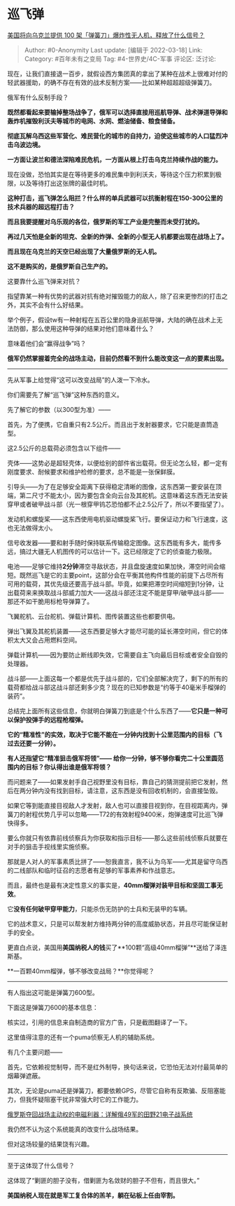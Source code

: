 # 巡飞弹
[美国将向乌克兰提供 100 架「弹簧刀」爆炸性无人机，释放了什么信号？](https://www.zhihu.com/question/522425165/answer/2393583877)

> Author: #0-Anonymity
> Last update: [编辑于 2022-03-18]
> Link:
> Category: #百年未有之变局
> Tag: #4-世界史/4C-军事
> 评论区:
> 泛讨论:

现在，让我们直接退一百步，就假设西方集团真的拿出了某种在战术上很难对付的轻武器援助，的确不存在有效的战术反制方案——比如某种超超超级弹簧刀。

俄军有什么反制手段？

**既然都看起来要输掉整场战争了，俄军可以选择直接用巡航导弹、战术弹道导弹和轰炸机摧毁利沃夫等城市的电网、水网、燃油储备、粮食储备。**

**彻底瓦解乌西这些军营化、难民营化的城市的自持力，迫使这些城市的人口猛烈冲击乌波边境。**

**一方面让波兰和德法深陷难民危机，一方面从根上打击乌克兰持续作战的能力。**

现在没做，恐怕其实是在等待更多的难民集中到利沃夫，等待这个压力积累到极限，以及等待打出这张牌的最佳时机。

**这种打击，巡飞弹怎么阻拦？什么样的单兵武器可以抗衡射程在150-300公里的技术兵器的超远程打击？**

**而且我要提醒对乌乐观的各位，俄罗斯的军工产业是完整而未受打扰的。**

**再过几天怕是全新的坦克、全新的炸弹、全新的小型无人机都要出现在战场上了。**

**而且现在乌克兰的天空已经出现了大量俄罗斯的无人机。**

**这不是购买的，是俄罗斯自己生产的。**

这要靠什么巡飞弹来对抗？

指望靠某一种有优势的武器对抗有绝对摧毁能力的敌人，除了召来更惨烈的打击之外，其实不会有什么好结果。

举个例子，假设tw有一种射程在五百公里的隐身巡航导弹，大陆的确在战术上无法防御，那么使用这种导弹的结果对他们意味着什么？

意味着他们会“赢得战争”吗？

**俄军仍然掌握着完全的战场主动，目前仍然看不到什么能改变这一点的要素出现。**

---

先从军事上给觉得“这可以改变战局”的人泼一下冷水。

你们需要先了解“巡飞弹”这种东西的意义。

先了解它的参数（以300型为准）——

首先，为了便携，它自重只有2.5公斤。而且出于发射器要求，它只能是直筒造型。

这2.5公斤的总载荷必须包含以下组件——

壳体——这势必是超轻壳体，以便给别的部件省出载荷。但无论怎么轻，都一定有刚度要求、耐候要求和维护检修的要求，总不能是一张保鲜膜。

引导头——为了在足够安全距离下获得稳定清晰的图像，这东西第一要安装在顶端，第二尺寸不能太小，因为要包含全向云台及其舵机。这意味着这东西无法安装穿甲或者破甲战斗部（光一根穿甲钨芯恐怕都不止2.5公斤了，所以不要指望了）。

发动机和螺旋桨——这东西使用电机驱动螺旋桨飞行。要保证动力和飞行速度，这也无法做得太小。

信号收发器——要和射手随时保持联系传输稳定图像。这东西能有多大，能传多远，搞过大疆无人机图传的可以估计一下。这已经限定了它的侦查能力极限。

电池——足够它维持**2分钟**滞空寻敌状态，并且盘旋速度如果加快，滞空时间会缩短。既然巡飞是它的主要point，这部分会在平衡其他构件性能的前提下占尽所有可用的载荷，其优先级还要高于战斗部。毕竟，如果把滞空时间缩短到1分钟，让出载荷来来换取战斗部威力加大——这战斗部还注定不能是穿甲/破甲战斗部——那还不如干脆用标枪导弹算了。

飞翼舵机、云台舵机、弹载计算机、图传装置这些也都要供电。

弹出飞翼及其舵机装置——这东西要足够大才能尽可能的延长滞空时间，但它的体积太大又会占用燃料空间。

弹载计算机——因为要防止断线即失效，它需要自主飞向最后目标或者安全自毁的处理器。

战斗部——上面这每一个都是优先于战斗部的，它们全部解决完了，剩下的所有的载荷都给战斗部这战斗部还剩多少克？现在的已知参数是“约等于40毫米手榴弹的装药”。

总结完上面所有这些信息，你就明白弹簧刀到底是个什么东西了——**它只是一种可以保护投弹手的远程枪榴弹。**

**它的“精准性”的实效，取决于它能不能在一分钟内找到十公里范围内的目标（飞过去还要一分钟）。**

**有人还指望它“精准狙击俄军将领”—— 给你一分钟，够不够你看完二十公里圆范围内的目标？你认得出谁是俄军将领？**

而问题来了——如果发射手自己视野里没有目标，靠自己的猜测提前把它发射，然后在两分钟内没有找到目标，请注意，这东西是没有回收机制的，会直接坠毁。

如果它等到能直接目视敌人才发射，敌人也可以直接目视到你，在目视距离内，弹簧刀的射程优势几乎可以忽略——T72的有效射程9400米，炮弹速度可比巡飞弹快得多。

要么你就只有依靠前线侦察兵为你获取和指示目标——那么这些前线侦察兵就要在对手的狙击手视线里实施侦察。

那就是人对人的军事素质比拼了——恕我直言，我不认为乌军——尤其是留守乌西的二线部队和临时征召的志愿者有足够的军事素养和作战意志。

而且，最终也是最有决定性意义的事实是，**40mm榴弹对装甲目标和坚固工事无效**。

它**没有任何破甲穿甲能力**，只能杀伤无防护的士兵和无装甲的车辆。

它的战术意义，只是可以帮发射方维持两分钟的高度威胁状态，并且尽可能保证射手的安全。

更直白点说，美国用**美国纳税人的钱**买了**100颗“高级40mm榴弹”**送给了泽连斯基。

**一百颗40mm榴弹，够不够改变战局？**你觉得呢？

---

有人指出这可能是弹簧刀600型。

下面这是弹簧刀600的基本信息：

核实过，引用的信息来自制造商的官方广告，只是截图翻译了一下。

这里值得注意的还有一个puma侦察无人机的辅助系统。

有几个主要问题——

首先，它依赖视觉制导，而不是红外制导，换句话来说，它恐怕无法对付最简单的烟幕弹遮蔽。

其次，无论是puma还是弹簧刀，都要依赖GPS，尽管它自称有反欺骗、反阻塞能力，但我怀疑阻塞干扰非常强大时它的工作能力。

[俄罗斯夺回战场主动权的电磁利器：详解俄49军的田野21电子战系统](https://view.inews.qq.com/k/20210428A09HSI00?web_channel=wap&openApp=false&f=newdc)

我仍然不认为这个系统能真的改变什么战场结果。

但对这场较量的结果饶有兴趣。

---

至于这体现了什么信号？

这体现了“剿匪的胆子没有，借剿匪为名敛财的胆子不但有，而且很大。”

**美国纳税人现在就是军工复合体的羔羊，躺在砧板上任由宰割。**
